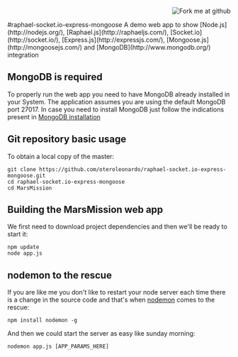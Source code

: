 <p align=right><img style="margin=0" src="https://s3.amazonaws.com/github/ribbons/forkme_right_red_aa0000.png" alt="Fork me at github"/></p> 
#raphael-socket.io-express-mongoose
A demo web app to show [Node.js](http://nodejs.org/), [Raphael.js](http://raphaeljs.com/), [Socket.io](http://socket.io/), [Express.js](http://expressjs.com/), [Mongoose.js](http://mongoosejs.com/) and [MongoDB](http://www.mongodb.org/) integration

MongoDB is required
-------------------
To properly run the web app you need to have MongoDB already installed in your System. The application assumes you are using the default MongoDB port 27017. In case you need to install MongoDB just follow the indications present in [MongoDB installation](http://docs.mongodb.org/manual/installation/) 

Git repository basic usage
--------------------------

To obtain a local copy of the master: 
```
git clone https://github.com/oteroleonardo/raphael-socket.io-express-mongoose.git
cd raphael-socket.io-express-mongoose
cd MarsMission
```

Building the MarsMission web app
--------------------------------

We first need to download project dependencies and then we'll be ready to start it:  
```
npm update
node app.js
```

nodemon to the rescue
---------------------
If you are like me you don't like to restart your node server each time there is a change in the source code and that's when [nodemon](http://github.com/remy/nodemon) comes to the rescue:
```
npm install nodemon -g
```
And then we could start the server as easy like sunday morning:
```
nodemon app.js [APP_PARAMS_HERE]
```

[Mars Map]:(./MarsMission/public/img/mars_opportunity_map_1.png)


